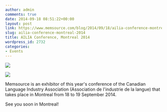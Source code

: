 ```yaml
---
author: admin
comments: true
date: 2014-09-18 08:51:22+00:00
layout: post
link: https://www.memsource.com/blog/2014/09/18/ailia-conference-montreal-2014/
slug: ailia-conference-montreal-2014
title: AILIA Conference, Montreal 2014
wordpress_id: 2732
categories:
- Events
---
```


[![](/wp-content/uploads/2014/08/ailia_logo.png)](http://www.ailia.ca/AILIA-EN)

[![](/wp-content/uploads/2014/08/AILIA-2014-Conference-300x67.jpg)](http://www.ailia.ca/events)

Memsource is an exhibitor of this year's conference of the Canadian Language Industry Association (Association de l'industrie de la langue) that takes place in Montreal from 18 to 19 September 2014.

See you soon in Montreal!<!-- more -->
